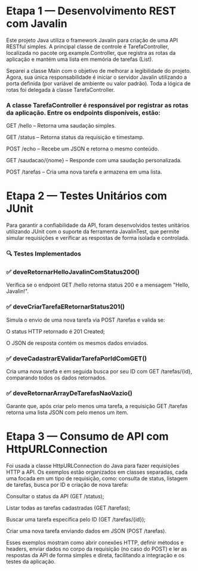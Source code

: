 # Etapa 1 — Desenvolvimento REST com Javalin

Este projeto Java utiliza o framework Javalin para criação de uma API RESTful simples. A principal classe de controle é TarefaController, localizada no pacote org.example.Controller, que registra as rotas da aplicação e mantém uma lista em memória de tarefas (List<Tarefa>).

Separei a classe Main com o objetivo de melhorar a legibilidade do projeto. Agora, sua única responsabilidade é iniciar o servidor Javalin utilizando a porta definida (por variável de ambiente ou valor padrão). Toda a lógica de rotas foi delegada à classe TarefaController. 

### A classe TarefaController é responsável por registrar as rotas da aplicação. Entre os endpoints disponíveis, estão:

GET /hello – Retorna uma saudação simples.

GET /status – Retorna status da requisição e timestamp.

POST /echo – Recebe um JSON e retorna o mesmo conteúdo.

GET /saudacao/{nome} – Responde com uma saudação personalizada.

POST /tarefas – Cria uma nova tarefa e armazena em uma lista.

# Etapa 2 — Testes Unitários com JUnit

Para garantir a confiabilidade da API, foram desenvolvidos testes unitários utilizando JUnit com o suporte da ferramenta JavalinTest, 
que permite simular requisições e verificar as respostas de forma isolada e controlada.

### 🔍 Testes Implementados
### ✅ deveRetornarHelloJavalinComStatus200()
Verifica se o endpoint GET /hello retorna status 200 e a mensagem "Hello, Javalin!".

### ✅ deveCriarTarefaERetornarStatus201()
Simula o envio de uma nova tarefa via POST /tarefas e valida se:

O status HTTP retornado é 201 Created;

O JSON de resposta contém os mesmos dados enviados.

### ✅ deveCadastrarEValidarTarefaPorIdComGET()
Cria uma nova tarefa e em seguida busca por seu ID com GET /tarefas/{id}, comparando todos os dados retornados.

### ✅ deveRetornarArrayDeTarefasNaoVazio()
Garante que, após criar pelo menos uma tarefa, a requisição GET /tarefas retorna uma lista JSON com pelo menos um item.

# Etapa 3 — Consumo de API com HttpURLConnection

Foi usada a classe HttpURLConnection do Java para fazer requisições HTTP a API.
Os exemplos estão organizados em classes separadas, cada uma focada em um tipo de requisição, como: consulta de status, listagem de tarefas, busca por ID e criação de nova tarefa:

Consultar o status da API (GET /status);

Listar todas as tarefas cadastradas (GET /tarefas);

Buscar uma tarefa específica pelo ID (GET /tarefas/{id});

Criar uma nova tarefa enviando dados em JSON (POST /tarefas).

Esses exemplos mostram como abrir conexões HTTP, definir métodos e headers, enviar dados no corpo da requisição (no caso do POST) e ler as respostas da API de forma simples e direta, facilitando a integração e os testes da aplicação.

